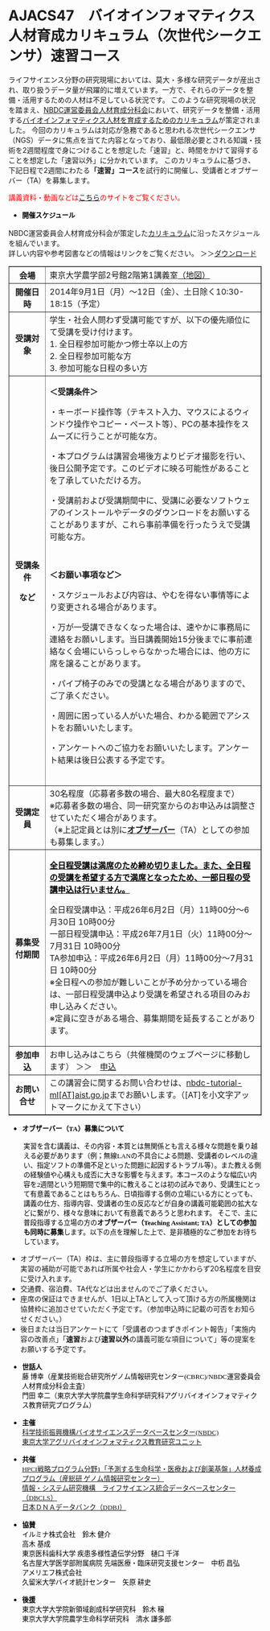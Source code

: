 # AJACS47　バイオインフォマティクス人材育成カリキュラム（次世代シークエンサ）速習コース

<p>ライフサイエンス分野の研究現場においては、莫大・多様な研究データが産出され、取り扱うデータ量が飛躍的に増えています。一方で、それらのデータを整備・活用するための人材は不足している状況です。 このような研究現場の状況を踏まえ、<a href="http://biosciencedbc.jp/about-us/organization/committees/hrd" target="_blank">NBDC運営委員会人材育成分科会</a>において、研究データを整備・活用する<a href="http://biosciencedbc.jp/about-us/nbdc-chousa" target="_blank">バイオインフォマティクス人材を育成するためのカリキュラム</a>が策定されました。 今回のカリキュラムは対応が急務であると思われる次世代シークエンサ（NGS）データに焦点を当てた内容となっており、最低限必要とされる知識・技術を2週間程度で身につけることを想定した「速習」と、時間をかけて習得することを想定した「速習以外」に分かれています。 このカリキュラムに基づき、下記日程で2週間にわたる<strong>「速習」コース</strong>を試行的に開催し、受講者とオブザーバー（TA）を募集します。</p>
<p><span style="color: #ff0000;">講義資料・動画などは</span><a href="http://biosciencedbc.jp/human/human-resources/workshop#NGS_sokusyu_2014">こちら</a><span style="color: #ff0000;">のサイトをご覧ください。</span></p>
<ul style="color: #000000; font-family: 'Hiragino Kaku Gothic Pro'; font-size: medium; font-style: normal; font-variant: normal; font-weight: normal; letter-spacing: normal; line-height: normal; text-align: start; text-indent: 0px; text-transform: none; white-space: normal; word-spacing: 0px; list-style-type: disc;">
<li><span style="font-size: 10pt;"><strong>開催スケジュール</strong></span></li>
</ul>
<p>NBDC運営委員会人材育成分科会が策定した<a href="http://biosciencedbc.jp/gadget/chousa/generation-sequencer.pdf">カリキュラム</a>に沿ったスケジュールを組んでいます。<br />詳しい内容や参考図書などの情報はリンクをご覧ください。 ＞＞<a href="https://hpci.cbrc.jp/modules/tutorial/pdf/20140901-12_bioinformatics_intensive_course_program_ver.1.pdf">ダウンロード</a></p>
<p> </p>
<table border="1">
<tbody>
<tr><th scope="row" width="100">会場</th>
<td width="750">東京大学農学部2号館2階第1講義室<a href="http://www.a.u-tokyo.ac.jp/campus/overview.html" target="_blank">（地図）</a></td>
</tr>
<tr><th scope="row">開催日時</th>
<td>2014年9月1日（月）～12日（金）、土日除く10:30-18:15（予定）</td>
</tr>
<tr><th scope="row">受講対象</th>
<td>学生・社会人問わず受講可能ですが、以下の優先順位にて受講を受け付けます。<br />1. 全日程参加可能かつ修士卒以上の方<br />2. 全日程参加可能な方<br />3. 参加可能な日程の多い方</td>
</tr>
<tr><th scope="row">
<p>受講条件</p>
<p>など</p>
<p> </p>
</th>
<td>
<p><strong><span>＜受講条件＞</span></strong></p>
<p><span>・キーボード操作等（テキスト入力、マウスによるウィンドウ操作やコピー・ペースト等）、PCの基本操作をスムーズに行うことが可能な方。</span></p>
<p><span>・本プログラムは講習会場後方よりビデオ撮影を行い、後日公開予定です。このビデオに映る可能性があることを了承していただける方。</span></p>
<p><span>・受講前および受講期間中に、受講に必要なソフトウェアのインストールやデータのダウンロードをお願いすることがありますが、これら事前準備を行ったうえで受講可能な方。</span></p>
<br />
<p><strong><span>＜お願い事項など＞</span></strong></p>
<p><span>・スケジュールおよび内容は、やむを得ない事情等により変更される場合があります。</span></p>
<p><span>・万が一受講できなくなった場合は、速やかに事務局に連絡をお願いします。当日講義開始15分後までに事前連絡なく会場にいらっしゃらなかった場合には、他の方に席を譲ることがあります。</span></p>
<p><span>・パイプ椅子のみでの受講となる場合がありますので、ご了承ください。</span></p>
<p><span>・周囲に困っている人がいた場合、わかる範囲でアシストをお願いいたします。</span></p>
<p><span>・アンケートへのご協力をお願いいたします。アンケート結果は後日公表する予定です。</span><span class="Apple-converted-space"><br /><br /></span></p>
</td>
</tr>
<tr><th scope="row">受講定員</th>
<td>30名程度（応募者多数の場合、最大80名程度まで）<br />※応募者多数の場合、同一研究室からのお申込みは調整させていただく場合があります。<br />（※上記定員とは別に<a href="#observer"><strong>オブザーバー</strong></a>（TA）としての参加も募集します。）</td>
</tr>
<tr><th scope="row">募集受付期間</th>
<td>
<p><span style="text-decoration: underline;"><span style="color: #000000;"><strong>全日程受講は満席のため締め切りました。また、全日程の受講を希望する方で満席となったため、一部日程の受講申込は行いません。</strong></span></span></p>
<p>全日程受講申込：平成26年6月2日（月）11時00分～6月30日 10時00分<br />一部日程受講申込：平成26年7月1日（火）11時00分～7月31日 10時00分<br />TA参加申込：平成26年6月2日（月）11時00分～7月31日 10時00分<br />※全日程への参加が難しいことが予め分かっている場合は、一部日程受講申込より受講を希望される項目のみお申し込みください。<br />※定員に空きがある場合、募集期間を延長することがあります。</p>
</td>
</tr>
<tr><th scope="row">参加申込</th>
<td>お申し込みはこちら（共催機関のウェブページに移動します） ＞＞　<a href="https://hpci.cbrc.jp/modules/tutorial/NBDC2014.html" target="_blank">申込</a></td>
</tr>
<tr><th scope="row">お問い合せ</th>
<td>この講習会に関するお問い合わせは、<a href="mailto:nbdc-tutorial-ml[AT]aist.go.jp?subject=NBDCバイオインフォマティクス人材育成カリキュラム 問合せ">nbdc-tutorial-ml[AT]aist.go.jp</a>までお願いします。（[AT]を小文字アットマークにかえて下さい）</td>
</tr>
</tbody>
</table>
<p> </p>
<ul style="color: #000000; font-family: 'Hiragino Kaku Gothic Pro'; font-size: medium; font-style: normal; font-variant: normal; font-weight: normal; letter-spacing: normal; line-height: normal; text-align: start; text-indent: 0px; text-transform: none; white-space: normal; word-spacing: 0px; list-style-type: disc;">
<li><span style="font-size: 10pt;"><strong><a name="observer"></a>            オブザーバー（TA）募集について</strong></span></li>
</ul>
<p style="color: #000000; font-family: 'Hiragino Kaku Gothic Pro'; font-style: normal; font-variant: normal; font-weight: normal; letter-spacing: normal; line-height: normal; text-align: start; text-indent: 0px; text-transform: none; white-space: normal; word-spacing: 0px; margin-left: 30px; font-size: 10pt;">実習を含む講義は、その内容・本質とは無関係とも言える様々な問題を乗り越える必要があります（例；無線LANの不具合による問題、受講者のレベルの違い、指定ソフトの準備不足といった問題に起因するトラブル等）。また教える側の経験値や心構えも成否に大きな影響を与えます。本コースのような幅広い内容を2週間という短期間で集中的に教えることは初の試みであり、受講生にとって有意義であることはもちろん、日頃指導する側の立場にいる方にとっても、講義の仕方、指導内容、受講者の生の反応などが自身の講義可能範囲の拡大などに繋がり、様々な意味において有意義であろうと思われます。 そこで、主に普段指導する立場の方の<strong>オブザーバー（Teaching Assistant; TA）としての参加も同時に募集</strong>します。以下の点を理解した上で、是非積極的なご参加をお待ちしています。</p>
<ul>
<li>オブザーバー（TA）枠は、主に普段指導する立場の方を想定していますが、実習の補助が可能であれば所属や社会人・学生にかかわらず20名程度を目安に受け入れます。</li>
<li>交通費、宿泊費、TA代などは出ませんのでご了承ください。</li>
<li>座席の保証はできませんが、1日以上TAとして入って頂ける方の所属機関は協賛枠に追加させていただく予定です。（参加申込時に記載の可否をお知らせください。）</li>
<li>後日または当日アンケートにて「受講者のつまずきポイント報告」「実施内容の改善点」「<strong>速習</strong>および<strong>速習以外</strong>の講義可能な項目について」等の提案をお願いする予定です。</li>
</ul>
<ul style="color: #000000; font-family: 'Hiragino Kaku Gothic Pro'; font-size: medium; font-style: normal; font-variant: normal; font-weight: normal; letter-spacing: normal; line-height: normal; text-align: start; text-indent: 0px; text-transform: none; white-space: normal; word-spacing: 0px; list-style-type: disc;">
<li><span style="font-size: 10pt;"><strong><a name="observer"></a>            世話人</strong> <br />藤 博幸（産業技術総合研究所ゲノム情報研究センター(CBRC)/NBDC運営委員会人材育成分科会主査） <br />門田 幸二（東京大学大学院農学生命科学研究科アグリバイオインフォマティクス教育研究プログラム）<br /></span></li>
</ul>
<ul style="color: #000000; font-family: 'Hiragino Kaku Gothic Pro'; font-size: medium; font-style: normal; font-variant: normal; font-weight: normal; letter-spacing: normal; line-height: normal; text-align: start; text-indent: 0px; text-transform: none; white-space: normal; word-spacing: 0px; list-style-type: disc;">
<li><span style="font-size: 10pt;"><strong>主催</strong></span><br /> <a href="http://biosciencedbc.jp/" target="_blank"> <span style="font-size: 10pt;">科学技術振興機構バイオサイエンスデータベースセンター(NBDC)</span></a><br /> <a href="http://www.iu.a.u-tokyo.ac.jp/index.shtml" target="_blank"> <span style="font-size: 10pt;">東京大学アグリバイオインフォマティクス教育研究ユニット</span></a></li>
</ul>
<ul style="color: #000000; font-family: 'Hiragino Kaku Gothic Pro'; font-size: medium; font-style: normal; font-variant: normal; font-weight: normal; letter-spacing: normal; line-height: normal; text-align: start; text-indent: 0px; text-transform: none; white-space: normal; word-spacing: 0px; list-style-type: disc;">
<li><span style="font-size: 10pt;"><strong>共催</strong></span><br /> <a href="http://hpci.cbrc.jp/" target="_blank"><span style="font-size: 10pt;">HPCI戦略プログラム分野1「予測する生命科学・医療および創薬基盤」人材養成プログラム（産総研 ゲノム情報研究センター） <br /> </span></a><a href="http://dbcls.rois.ac.jp/"><span style="font-size: 10pt;">情報・システム研究機構　ライフサイエンス統合データベースセンター（DBCLS） <br /> </span></a><a href="http://www.ddbj.nig.ac.jp/"><span style="font-size: 10pt;">日本ＤＮＡデータバンク（DDBJ）</span></a></li>
</ul>
<ul style="color: #000000; font-family: 'Hiragino Kaku Gothic Pro'; font-size: medium; font-style: normal; font-variant: normal; font-weight: normal; letter-spacing: normal; line-height: normal; text-align: start; text-indent: 0px; text-transform: none; white-space: normal; word-spacing: 0px; list-style-type: disc;">
<li><span style="font-size: 10pt;"><strong>協賛</strong></span> <br /> <span style="font-size: 10pt;">イルミナ株式会社　鈴木 健介</span><br /><span style="font-size: 10pt;">高木 基成</span><br /><span style="font-size: 10pt;">東京医科歯科大学 疾患多様性遺伝学分野　樋口 千洋</span> <br /><span style="font-size: 10pt;">名古屋大学医学部附属病院 先端医療・臨床研究支援センター　中杤 昌弘</span> <br /><span style="font-size: 10pt;">アメリエフ株式会社</span><br /><span style="font-size: 10pt;">久留米大学バイオ統計センター　矢原 耕史 </span></li>
</ul>
<ul style="color: #000000; font-family: 'Hiragino Kaku Gothic Pro'; font-size: medium; font-style: normal; font-variant: normal; font-weight: normal; letter-spacing: normal; line-height: normal; text-align: start; text-indent: 0px; text-transform: none; white-space: normal; word-spacing: 0px; list-style-type: disc;">
<li><span style="font-size: 10pt;"><strong>後援</strong></span><br /><span style="font-size: 10pt;">東京大学大学院新領域創成科学研究科　鈴木 穣</span><br /><span style="font-size: 10pt;">東京大学大学院農学生命科学研究科　清水 謙多郎</span></li>
</ul>			
